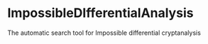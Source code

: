 # ImpossibleDIfferentialAnalysis
The automatic search tool for Impossible differential cryptanalysis

